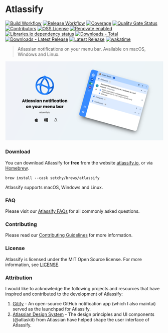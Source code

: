 # Atlassify 

[![Build Workflow][build-workflow-badge]][github-actions] [![Release Workflow][release-workflow-badge]][github-actions] [![Coverage][coverage-badge]][coverage] [![Quality Gate Status][quality-badge]][quality] [![Contributors][contributors-badge]][github] [![OSS License][license-badge]][license] [![Renovate enabled][renovate-badge]][renovate] [![Libraries.io dependency status][librariesio-badge]][librariesio]  [![Downloads - Total][downloads-total-badge]][website] [![Downloads - Latest Release][downloads-latest-badge]][website] [![Latest Release][github-release-badge]][github-releases] [![wakatime][wakatime-badge]][watatime]

> Atlassian notifications on your menu bar. Available on macOS, Windows and Linux.

![Atlassify](docs/public//images//social.png)

### Download

You can download Atlassify for **free** from the website [atlassify.io][website], or via [Homebrew][brew].

```shell
brew install --cask setchy/brews/atlassify
```

Atlassify supports macOS, Windows and Linux.

### FAQ

Please visit our [Atlassify FAQs][faqs] for all commonly asked questions.

### Contributing

Please read our [Contributing Guidelines](CONTRIBUTING.md) for more information.

### License

Atlassify is licensed under the MIT Open Source license. 
For more information, see [LICENSE](LICENSE).


### Attribution

I would like to acknowledge the following projects and resources that have inspired and contributed to the development of Atlassify:

1. [Gitify][attribution-gitify] - An open-source GitHub notification app (which I also maintai) served as the launchpad for Atlassify.
2. [Atlassian Design System][attribution-atlassian] - The design principles and UI components (@atlaskit) from Atlassian have helped shape the user interface of Atlassify.


<!-- LINK LABELS -->
[website]: https://www.atlassify.io
[faqs]: https://www.atlassify.io/faq/

[attribution-gitify]: https://gitify.io
[attribution-atlassian]: https://atlassian.design/

[github]: https://github.com/setchy/atlassify
[github-actions]: https://github.com/setchy/atlassify/actions
[github-releases]: https://github.com/setchy/atlassify/releases/latest
[github-website]: https://github.com/setchy/atlassify-website
[github-website-pulls]: https://github.com/setchy/atlassify-website/pulls
[brew]: https://brew.sh/

[coverage-badge]: https://img.shields.io/sonar/coverage/setchy_atlassify?server=https%3A%2F%2Fsonarcloud.io&logo=sonarcloud
[coverage]: https://sonarcloud.io/summary/new_code?id=setchy_atlassify
[quality-badge]: https://img.shields.io/sonar/quality_gate/setchy_atlassify?server=https%3A%2F%2Fsonarcloud.io&logo=sonarcloud
[quality]: https://sonarcloud.io/summary/new_code?id=setchy_atlassify
[build-workflow-badge]: https://github.com/setchy/atlassify/actions/workflows/build.yml/badge.svg
[release-workflow-badge]: https://github.com/setchy/atlassify/actions/workflows/release.yml/badge.svg
[downloads-total-badge]: https://img.shields.io/github/downloads/setchy/atlassify/total?label=downloads@all&logo=github
[downloads-latest-badge]: https://img.shields.io/github/downloads/setchy/atlassify/latest/total?logo=github
[contributors-badge]: https://img.shields.io/github/contributors/setchy/atlassify?logo=github
[librariesio]: https://libraries.io/
[librariesio-badge]: https://img.shields.io/librariesio/github/setchy/atlassify?logo=librariesdotio
[license]: LICENSE
[license-badge]: https://img.shields.io/github/license/setchy/atlassify?logo=github
[github-release-badge]: https://img.shields.io/github/v/release/setchy/atlassify?logo=github
[renovate]: https://renovatebot.com/
[renovate-badge]: https://img.shields.io/badge/renovate-enabled-brightgreen.svg?logo=renovate
[wakatime-badge]: https://wakatime.com/badge/user/2b948ae2-4be1-4020-8a57-7de60b53fe1d/project/60db4d24-0691-43a4-8762-9823d1ad5784.svg
[watatime]: https://wakatime.com